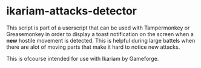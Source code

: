 # ikariam-attacks-detector

This script is part of a userscript that can be used with Tampermonkey or Greasemonkey in order to display a toast notification on the screen when a **new** hostile movement is detected. This is helpful during large battels when there are alot of moving parts that make it hard to notice new attacks.

This is ofcourse intended for use with Ikariam by Gameforge.
